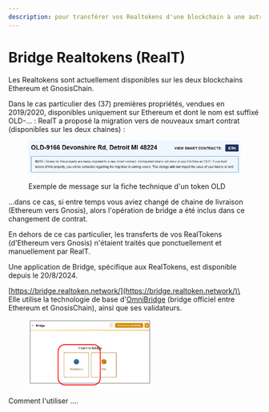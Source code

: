 ```yaml
---
description: pour transférer vos Realtokens d'une blockchain à une autre.
---
```


# Bridge Realtokens (RealT)

Les Realtokens sont actuellement disponibles sur les deux blockchains Ethereum et GnosisChain.

Dans le cas particulier des (37) premières propriétés, vendues en 2019/2020, disponibles uniquement sur Ethereum et dont le nom est suffixé OLD-... : RealT a proposé la migration vers de nouveaux smart contrat (disponibles sur les deux chaines) :

<figure><img src="../../.gitbook/assets/image (11) (1).png" alt="" width="563"><figcaption><p>Exemple de message sur la fiche technique d'un token OLD</p></figcaption></figure>

...dans ce cas, si entre temps vous aviez changé de chaine de livraison (Ethereum vers Gnosis), alors l'opération de bridge a été inclus dans ce changement de contrat.

En dehors de ce cas particulier, les transferts de vos RealTokens (d'Ethereum vers Gnosis) n'étaient  traités que ponctuellement et manuellement par RealT.

Une application de Bridge, spécifique aux RealTokens, est disponible depuis le 20/8/2024.

[https://bridge.realtoken.network/](https://bridge.realtoken.network/)\
\
Elle utilise la technologie de base d'[OmniBridge](https://omnibridge.gnosischain.com/bridge) (bridge officiel entre Ethereum et GnosisChain), ainsi  que ses validateurs.

<figure><img src="../../.gitbook/assets/image (2) (1) (1) (1) (1).png" alt="" width="248"><figcaption></figcaption></figure>

Comment l'utiliser ....
